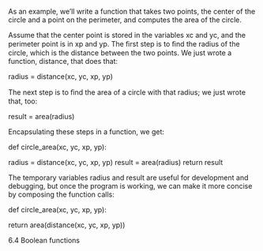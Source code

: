 As an example, we’ll write a function that takes two points, the center of the circle and a point on the perimeter, and computes the area of the circle.

Assume that the center point is stored in the variables xc and yc, and the perimeter point is in xp and yp. The ﬁrst step is to ﬁnd the radius of the circle, which is the distance between the two points. We just wrote a function, distance, that does that:

radius = distance(xc, yc, xp, yp)

The next step is to ﬁnd the area of a circle with that radius; we just wrote that, too:

result = area(radius)

Encapsulating these steps in a function, we get:

def circle_area(xc, yc, xp, yp):

radius = distance(xc, yc, xp, yp) result = area(radius) return result

The temporary variables radius and result are useful for development and debugging, but once the program is working, we can make it more concise by composing the function calls:

def circle_area(xc, yc, xp, yp):

return area(distance(xc, yc, xp, yp))

6.4 Boolean functions